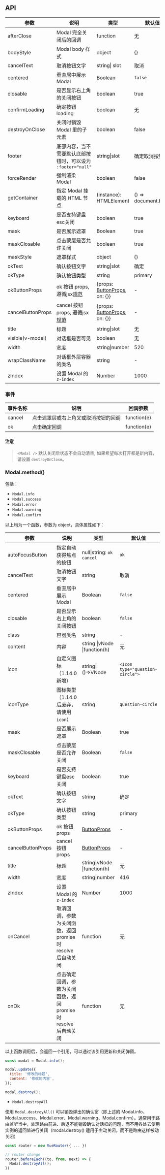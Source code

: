 ## API

| 参数 | 说明 | 类型 | 默认值 |
| --- | --- | --- | --- |
| afterClose | Modal 完全关闭后的回调 | function | 无 |
| bodyStyle | Modal body 样式 | object | {} |
| cancelText | 取消按钮文字 | string\| slot | 取消 |
| centered | 垂直居中展示 Modal | Boolean | `false` |
| closable | 是否显示右上角的关闭按钮 | boolean | true |
| confirmLoading | 确定按钮 loading | boolean | 无 |
| destroyOnClose | 关闭时销毁 Modal 里的子元素 | boolean | false |
| footer | 底部内容，当不需要默认底部按钮时，可以设为 `:footer="null"` | string\|slot | 确定取消按钮 |
| forceRender | 强制渲染 Modal | boolean | false |
| getContainer | 指定 Modal 挂载的 HTML 节点 | (instance): HTMLElement | () => document.body |
| keyboard | 是否支持键盘esc关闭 | boolean | true |
| mask | 是否展示遮罩 | Boolean | true |
| maskClosable | 点击蒙层是否允许关闭 | boolean | true |
| maskStyle | 遮罩样式 | object | {} |
| okText | 确认按钮文字 | string\|slot | 确定 |
| okType | 确认按钮类型 | string | primary |
| okButtonProps | ok 按钮 props, 遵循jsx[规范](https://github.com/vuejs/babel-plugin-transform-vue-jsx#difference-from-react-jsx) | {props: [ButtonProps](/components/button/#API), on: {}} | - |
| cancelButtonProps | cancel 按钮 props,  遵循jsx[规范](https://github.com/vuejs/babel-plugin-transform-vue-jsx#difference-from-react-jsx) | {props: [ButtonProps](/components/button/#API), on: {}} | - |
| title | 标题 | string\|slot | 无 |
| visible(v-model) | 对话框是否可见 | boolean | 无 |
| width | 宽度 | string\|number | 520 |
| wrapClassName | 对话框外层容器的类名 | string | - |
| zIndex | 设置 Modal 的 `z-index` | Number | 1000 |

### 事件
| 事件名称 | 说明 | 回调参数 |
| --- | --- | --- |
| cancel | 点击遮罩层或右上角叉或取消按钮的回调 | function(e) |
| ok | 点击确定回调 | function(e) |

#### 注意

> `<Modal />` 默认关闭后状态不会自动清空, 如果希望每次打开都是新内容，请设置 `destroyOnClose`。

### Modal.method()

包括：

- `Modal.info`
- `Modal.success`
- `Modal.error`
- `Modal.warning`
- `Modal.confirm`

以上均为一个函数，参数为 object，具体属性如下：

| 参数 | 说明 | 类型 | 默认值 |
| --- | --- | --- | --- |
| autoFocusButton | 指定自动获得焦点的按钮 | null\|string: `ok` `cancel` | `ok` |
| cancelText | 取消按钮文字 | string | 取消 |
| centered | 垂直居中展示 Modal | Boolean | `false` |
| closable | 是否显示右上角的关闭按钮 | boolean | `false` |
| class | 容器类名 | string | - |
| content | 内容 | string \|vNode \|function(h) | 无 |
| icon | 自定义图标（1.14.0 新增） | string\|()=>VNode | `<Icon type="question-circle">` |
| iconType | 图标类型（1.14.0 后废弃，请使用 `icon`） | string | `question-circle` |
| mask | 是否展示遮罩 | Boolean | true |
| maskClosable | 点击蒙层是否允许关闭 | Boolean | `false` |
| keyboard | 是否支持键盘esc关闭 | boolean | true |
| okText | 确认按钮文字 | string | 确定 |
| okType | 确认按钮类型 | string | primary |
| okButtonProps | ok 按钮 props | [ButtonProps](/components/button) | - |
| cancelButtonProps | cancel 按钮 props | [ButtonProps](/components/button) | - |
| title | 标题 | string\|vNode \|function(h) | 无 |
| width | 宽度 | string\|number | 416 |
| zIndex | 设置 Modal 的 `z-index` | Number | 1000 |
| onCancel | 取消回调，参数为关闭函数，返回 promise 时 resolve 后自动关闭 | function | 无 |
| onOk | 点击确定回调，参数为关闭函数，返回 promise 时 resolve 后自动关闭 | function | 无 |

以上函数调用后，会返回一个引用，可以通过该引用更新和关闭弹窗。

```jsx
const modal = Modal.info();

modal.update({
  title: '修改的标题',
  content: '修改的内容',
});

modal.destroy();
```
- `Modal.destroyAll`

使用 `Modal.destroyAll()` 可以销毁弹出的确认窗（即上述的 Modal.info、Modal.success、Modal.error、Modal.warning、Modal.confirm）。通常用于路由监听当中，处理路由前进、后退不能销毁确认对话框的问题，而不用各处去使用实例的返回值进行关闭（modal.destroy() 适用于主动关闭，而不是路由这样被动关闭）

```jsx
const router = new VueRouter({ ... })

// router change
router.beforeEach((to, from, next) => {
  Modal.destroyAll();
})
```

